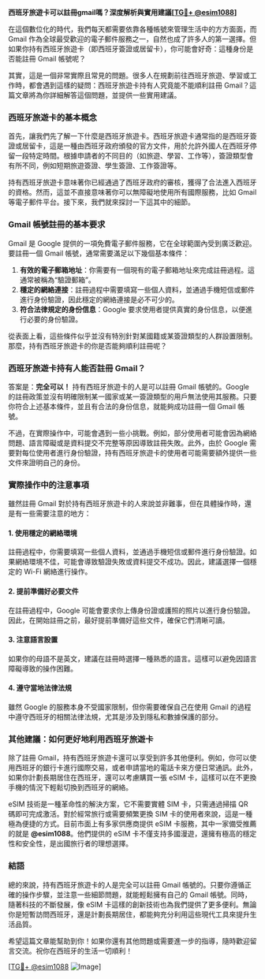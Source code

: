 **西班牙旅遊卡可以註冊gmail嗎？深度解析與實用建議[[TG💪+ @esim1088](https://t.me/s/esim1088)]**

在這個數位化的時代，我們每天都需要依靠各種帳號來管理生活中的方方面面，而 Gmail 作為全球最受歡迎的電子郵件服務之一，自然也成了許多人的第一選擇。但如果你持有西班牙旅遊卡（即西班牙簽證或居留卡），你可能會好奇：這種身份是否能註冊 Gmail 帳號呢？

其實，這是一個非常實際且常見的問題。很多人在規劃前往西班牙旅遊、學習或工作時，都會遇到這樣的疑問：西班牙旅遊卡持有人究竟能不能順利註冊 Gmail？這篇文章將為你詳細解答這個問題，並提供一些實用建議。

### 西班牙旅遊卡的基本概念

首先，讓我們先了解一下什麼是西班牙旅遊卡。西班牙旅遊卡通常指的是西班牙簽證或居留卡，這是一種由西班牙政府頒發的官方文件，用於允許外國人在西班牙停留一段特定時間。根據申請者的不同目的（如旅遊、學習、工作等），簽證類型會有所不同，例如短期旅遊簽證、學生簽證、工作簽證等。

持有西班牙旅遊卡意味著你已經通過了西班牙政府的審核，獲得了合法進入西班牙的資格。然而，這並不直接意味著你可以無障礙地使用所有國際服務，比如 Gmail 等電子郵件平台。接下來，我們就來探討一下這其中的細節。

### Gmail 帳號註冊的基本要求

Gmail 是 Google 提供的一項免費電子郵件服務，它在全球範圍內受到廣泛歡迎。要註冊一個 Gmail 帳號，通常需要滿足以下幾個基本條件：

1. **有效的電子郵箱地址**：你需要有一個現有的電子郵箱地址來完成註冊過程。這通常被稱為“驗證郵箱”。
2. **穩定的網絡連接**：註冊過程中需要填寫一些個人資料，並通過手機短信或郵件進行身份驗證，因此穩定的網絡連接是必不可少的。
3. **符合法律規定的身份信息**：Google 要求使用者提供真實的身份信息，以便進行必要的身份驗證。

從表面上看，這些條件似乎並沒有特別針對某國籍或某簽證類型的人群設置限制。那麼，持有西班牙旅遊卡的你是否能夠順利註冊呢？

### 西班牙旅遊卡持有人能否註冊 Gmail？

答案是：**完全可以！** 持有西班牙旅遊卡的人是可以註冊 Gmail 帳號的。Google 的註冊政策並沒有明確限制某一國家或某一簽證類型的用戶無法使用其服務。只要你符合上述基本條件，並且有合法的身份信息，就能夠成功註冊一個 Gmail 帳號。

不過，在實際操作中，可能會遇到一些小挑戰。例如，部分使用者可能會因為網絡問題、語言障礙或是資料提交不完整等原因導致註冊失敗。此外，由於 Google 需要對每位使用者進行身份驗證，持有西班牙旅遊卡的使用者可能需要額外提供一些文件來證明自己的身份。

### 實際操作中的注意事項

雖然註冊 Gmail 對於持有西班牙旅遊卡的人來說並非難事，但在具體操作時，還是有一些需要注意的地方：

#### 1. 使用穩定的網絡環境
註冊過程中，你需要填寫一些個人資料，並通過手機短信或郵件進行身份驗證。如果網絡環境不佳，可能會導致驗證失敗或資料提交不成功。因此，建議選擇一個穩定的 Wi-Fi 網絡進行操作。

#### 2. 提前準備好必要文件
在註冊過程中，Google 可能會要求你上傳身份證或護照的照片以進行身份驗證。因此，在開始註冊之前，最好提前準備好這些文件，確保它們清晰可讀。

#### 3. 注意語言設置
如果你的母語不是英文，建議在註冊時選擇一種熟悉的語言。這樣可以避免因語言障礙導致的操作困難。

#### 4. 遵守當地法律法規
雖然 Google 的服務本身不受國家限制，但你需要確保自己在使用 Gmail 的過程中遵守西班牙的相關法律法規，尤其是涉及到隱私和數據保護的部分。

### 其他建議：如何更好地利用西班牙旅遊卡

除了註冊 Gmail，持有西班牙旅遊卡還可以享受到許多其他便利。例如，你可以使用西班牙的銀行卡進行國際交易，或者申請當地的電話卡來方便日常通訊。此外，如果你計劃長期居住在西班牙，還可以考慮購買一張 eSIM 卡，這樣可以在不更換手機的情況下輕鬆切換到西班牙的網絡。

eSIM 技術是一種革命性的解決方案，它不需要實體 SIM 卡，只需通過掃描 QR 碼即可完成激活。對於經常旅行或需要頻繁更換 SIM 卡的使用者來說，這是一種極為便捷的方式。目前市面上有多家供應商提供 eSIM 卡服務，其中一家備受推薦的就是 **@esim1088**。他們提供的 eSIM 卡不僅支持多國漫遊，還擁有極高的穩定性和安全性，是出國旅行者的理想選擇。

### 結語

總的來說，持有西班牙旅遊卡的人是完全可以註冊 Gmail 帳號的。只要你遵循正確的操作步驟，並注意一些細節問題，就能輕鬆擁有自己的 Gmail 帳號。同時，隨著科技的不斷發展，像 eSIM 卡這樣的創新技術也為我們提供了更多便利。無論你是短暫訪問西班牙，還是計劃長期居住，都能夠充分利用這些現代工具來提升生活品質。

希望這篇文章能幫助到你！如果你還有其他問題或需要進一步的指導，隨時歡迎留言交流。祝你在西班牙的生活一切順利！

[[TG💪+ @esim1088](https://t.me/s/esim1088) ![Image](https://i.postimg.cc/4NQfJmqS/Snipaste-2025-05-13-00-14-12.png)]
